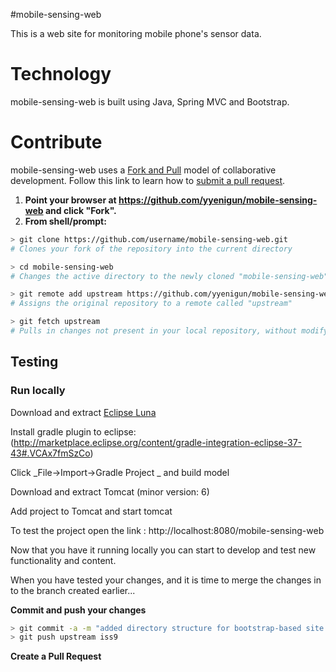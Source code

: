 #mobile-sensing-web

This is a web site for monitoring mobile phone's sensor data.

# Technology

mobile-sensing-web is built using Java, Spring MVC and Bootstrap.

# Contribute

mobile-sensing-web uses a [Fork and Pull](https://help.github.com/articles/fork-a-repo) model of collaborative development.  Follow this link to learn how to [submit a pull request](https://help.github.com/articles/using-pull-requests).

1. **Point your browser at https://github.com/yyenigun/mobile-sensing-web and click "Fork".**
2. **From shell/prompt:**

```sh
> git clone https://github.com/username/mobile-sensing-web.git
# Clones your fork of the repository into the current directory

> cd mobile-sensing-web
# Changes the active directory to the newly cloned "mobile-sensing-web" directory

> git remote add upstream https://github.com/yyenigun/mobile-sensing-web.git
# Assigns the original repository to a remote called "upstream"

> git fetch upstream
# Pulls in changes not present in your local repository, without modifying your files
```

Testing
--------------
### Run locally

Download and extract [Eclipse Luna](https://www.eclipse.org/downloads/packages/eclipse-ide-java-ee-developers/lunar)

Install gradle plugin to eclipse: (http://marketplace.eclipse.org/content/gradle-integration-eclipse-37-43#.VCAx7fmSzCo)

Click _File->Import->Gradle Project _ and build model

Download and extract Tomcat (minor version: 6)

Add project to Tomcat and start tomcat

To test the project open the link : http://localhost:8080/mobile-sensing-web

Now that you have it running locally you can start to develop and test new functionality and content.

When you have tested your changes, and it is time to merge the changes in to the branch created earlier...

**Commit and push your changes**

```sh
> git commit -a -m "added directory structure for bootstrap-based site [issue 9]"
> git push upstream iss9

```

**Create a Pull Request**


